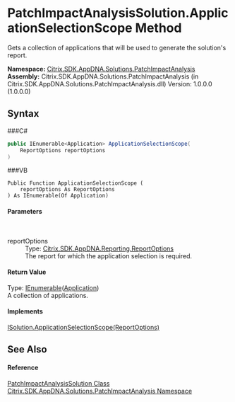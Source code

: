 # PatchImpactAnalysisSolution.ApplicationSelectionScope Method 
 

Gets a collection of applications that will be used to generate the solution's report.

**Namespace:**&nbsp;<a href="N_Citrix_SDK_AppDNA_Solutions_PatchImpactAnalysis">Citrix.SDK.AppDNA.Solutions.PatchImpactAnalysis</a><br />**Assembly:**&nbsp;Citrix.SDK.AppDNA.Solutions.PatchImpactAnalysis (in Citrix.SDK.AppDNA.Solutions.PatchImpactAnalysis.dll) Version: 1.0.0.0 (1.0.0.0)

## Syntax

###C#
```csharp
public IEnumerable<Application> ApplicationSelectionScope(
	ReportOptions reportOptions
)
```

###VB
```vbnet
Public Function ApplicationSelectionScope ( 
	reportOptions As ReportOptions
) As IEnumerable(Of Application)
```


#### Parameters
&nbsp;<dl><dt>reportOptions</dt><dd>Type: <a href="T_Citrix_SDK_AppDNA_Reporting_ReportOptions">Citrix.SDK.AppDNA.Reporting.ReportOptions</a><br />The report for which the application selection is required.</dd></dl>

#### Return Value
Type: <a href="http://msdn2.microsoft.com/en-us/library/9eekhta0" target="_blank">IEnumerable</a>(<a href="T_Citrix_SDK_AppDNA_Application">Application</a>)<br />A collection of applications.

#### Implements
<a href="M_Citrix_SDK_AppDNA_Interfaces_ISolution_ApplicationSelectionScope">ISolution.ApplicationSelectionScope(ReportOptions)</a><br />

## See Also


#### Reference
<a href="T_Citrix_SDK_AppDNA_Solutions_PatchImpactAnalysis_PatchImpactAnalysisSolution">PatchImpactAnalysisSolution Class</a><br /><a href="N_Citrix_SDK_AppDNA_Solutions_PatchImpactAnalysis">Citrix.SDK.AppDNA.Solutions.PatchImpactAnalysis Namespace</a><br />